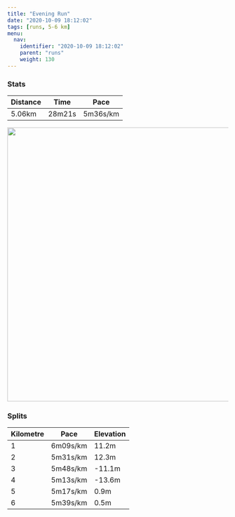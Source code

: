```yaml
---
title: "Evening Run"
date: "2020-10-09 18:12:02"
tags: [runs, 5-6 km]
menu:
  nav:
    identifier: "2020-10-09 18:12:02"
    parent: "runs"
    weight: 130
---
```


### Stats

| Distance | Time | Pace |
|----------|------|------|
|5.06km|28m21s|5m36s/km|

<img src='https://maps.googleapis.com/maps/api/staticmap?maptype=terrain&path=enc:ikvdId|qNQe@MQ[q@CEG@QHWd@[Xg@t@y@x@OGIMEOHi@FQVi@PQXc@JYd@aAj@a@DEHSR@f@wB\s@fAcAXMJKCMa@m@AGJc@^o@X{@Rc@d@k@h@YPOLUj@a@NQf@oALEPYNc@LOH?NJRn@DTHNFBPGP]PWn@gBh@oAtAqBd@y@z@cAd@{@j@_AHGF?R@BDH^L^Zf@f@h@J`@R\N`@BXBJn@t@tArDLTV^bAdAh@x@FAPU\]To@`A_B`@w@fA}Az@wArAkDZ}AN[PKNBTJl@l@\f@^^P\?d@_@|AYt@Mf@Gn@BJZTJNDXCNcAdBSh@u@~COv@]jACBIAYYCBMXIXWbBWrAC?CCUa@KBI\?TJ`AK|@JhAHVN\`@X@b@EfAR`FEnA[tCUtAGFGBg@Ec@IiA[]Eg@QWS_@o@]UYOYGY?SO[MSYUSICI?GBMT]dAOTIFEAIC{@eAc@a@}AuBWMGQi@rAq@tBq@|CYtBUx@i@lAFdAb@\FLFZDb@H|BBbCFn@WtD[rBKTc@b@o@v@a@^c@TUDsBESJSZ{@dCGHG@AGGK_@Ys@{@o@eAy@u@Ua@YcAIo@?[BSDSZk@Ne@Va@FQDWEm@UyAgAyESmAY{@Oo@c@_Bi@iCIYIi@IWGeAQi@Ke@Em@QuADSJDFHR[jBqBr@{@NFFJ`@x@Xv@&key=AIzaSyBPVQ_iynBzLujdhfLzy8Z-5zczbktE55k&size=800x800&scale=2&markers=color:yellow|label:S|53.36773,-2.55443&markers=color:green|label:F|53.36767000000002,-2.554499999999998' width='625' />

### Splits

| Kilometre | Pace | Elevation |
|------|------|-----------|
|1|6m09s/km|11.2m|
|2|5m31s/km|12.3m|
|3|5m48s/km|-11.1m|
|4|5m13s/km|-13.6m|
|5|5m17s/km|0.9m|
|6|5m39s/km|0.5m|

